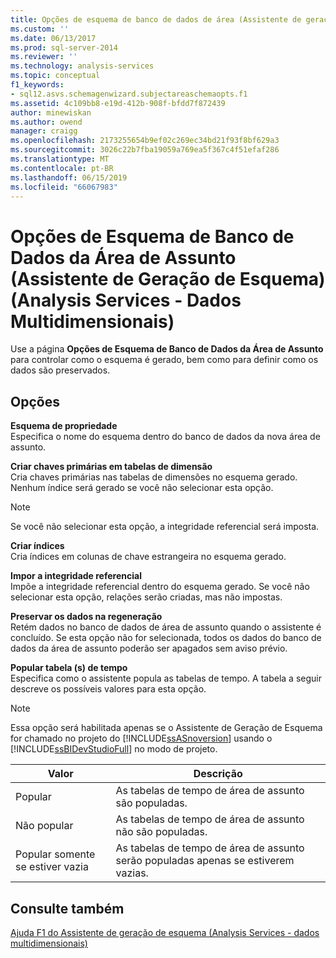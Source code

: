 ```yaml
---
title: Opções de esquema de banco de dados de área (Assistente de geração de esquema) de assunto (Analysis Services - dados multidimensionais) | Microsoft Docs
ms.custom: ''
ms.date: 06/13/2017
ms.prod: sql-server-2014
ms.reviewer: ''
ms.technology: analysis-services
ms.topic: conceptual
f1_keywords:
- sql12.asvs.schemagenwizard.subjectareaschemaopts.f1
ms.assetid: 4c109bb8-e19d-412b-908f-bfdd7f872439
author: minewiskan
ms.author: owend
manager: craigg
ms.openlocfilehash: 2173255654b9ef02c269ec34bd21f93f8bf629a3
ms.sourcegitcommit: 3026c22b7fba19059a769ea5f367c4f51efaf286
ms.translationtype: MT
ms.contentlocale: pt-BR
ms.lasthandoff: 06/15/2019
ms.locfileid: "66067983"
---
```

# <a name="subject-area-database-schema-options-schema-generation-wizard-analysis-services---multidimensional-data"></a>Opções de Esquema de Banco de Dados da Área de Assunto (Assistente de Geração de Esquema) (Analysis Services - Dados Multidimensionais)
  Use a página **Opções de Esquema de Banco de Dados da Área de Assunto** para controlar como o esquema é gerado, bem como para definir como os dados são preservados.  
  
## <a name="options"></a>Opções  
 **Esquema de propriedade**  
 Especifica o nome do esquema dentro do banco de dados da nova área de assunto.  
  
 **Criar chaves primárias em tabelas de dimensão**  
 Cria chaves primárias nas tabelas de dimensões no esquema gerado. Nenhum índice será gerado se você não selecionar esta opção.  
  
> [!NOTE]  
>  Se você não selecionar esta opção, a integridade referencial será imposta.  
  
 **Criar índices**  
 Cria índices em colunas de chave estrangeira no esquema gerado.  
  
 **Impor a integridade referencial**  
 Impõe a integridade referencial dentro do esquema gerado. Se você não selecionar esta opção, relações serão criadas, mas não impostas.  
  
 **Preservar os dados na regeneração**  
 Retém dados no banco de dados de área de assunto quando o assistente é concluído. Se esta opção não for selecionada, todos os dados do banco de dados da área de assunto poderão ser apagados sem aviso prévio.  
  
 **Popular tabela (s) de tempo**  
 Especifica como o assistente popula as tabelas de tempo. A tabela a seguir descreve os possíveis valores para esta opção.  
  
> [!NOTE]  
>  Essa opção será habilitada apenas se o Assistente de Geração de Esquema for chamado no projeto do [!INCLUDE[ssASnoversion](../includes/ssasnoversion-md.md)] usando o [!INCLUDE[ssBIDevStudioFull](../includes/ssbidevstudiofull-md.md)] no modo de projeto.  
  
|Valor|Descrição|  
|-----------|-----------------|  
|Popular|As tabelas de tempo de área de assunto são populadas.|  
|Não popular|As tabelas de tempo de área de assunto não são populadas.|  
|Popular somente se estiver vazia|As tabelas de tempo de área de assunto serão populadas apenas se estiverem vazias.|  
  
## <a name="see-also"></a>Consulte também  
 [Ajuda F1 do Assistente de geração de esquema &#40;Analysis Services - dados multidimensionais&#41;](schema-generation-wizard-f1-help-analysis-services-multidimensional-data.md)  
  
  
